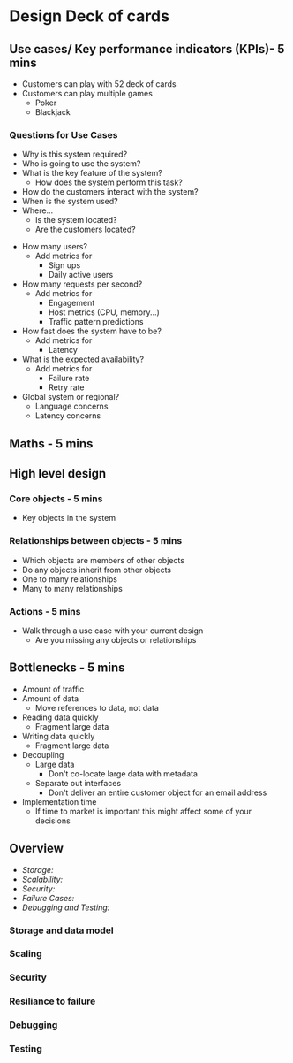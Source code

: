 # Design Deck of cards

## Use cases/ Key performance indicators (KPIs)- 5 mins

- Customers can play with 52 deck of cards
- Customers can play multiple games
  - Poker
  - Blackjack

### Questions for Use Cases

- Why is this system required?
- Who is going to use the system?
- What is the key feature of the system?
  - How does the system perform this task?
- How do the customers interact with the system?
- When is the system used?
- Where...
  - Is the system located?
  - Are the customers located?

* How many users?
  - Add metrics for
    - Sign ups
    - Daily active users
* How many requests per second?
  - Add metrics for
    - Engagement
    - Host metrics (CPU, memory...)
    - Traffic pattern predictions
* How fast does the system have to be?
  - Add metrics for
    - Latency
* What is the expected availability?
  - Add metrics for
    - Failure rate
    - Retry rate
* Global system or regional?
  - Language concerns
  - Latency concerns

## Maths - 5 mins

## High level design

### Core objects - 5 mins

- Key objects in the system

### Relationships between objects - 5 mins

- Which objects are members of other objects
- Do any objects inherit from other objects
- One to many relationships
- Many to many relationships

### Actions - 5 mins

- Walk through a use case with your current design
  - Are you missing any objects or relationships

## Bottlenecks - 5 mins

- Amount of traffic
- Amount of data
  - Move references to data, not data
- Reading data quickly
  - Fragment large data
- Writing data quickly
  - Fragment large data
- Decoupling
  - Large data
    - Don't co-locate large data with metadata
  - Separate out interfaces
    - Don't deliver an entire customer object for an email address
- Implementation time
  - If time to market is important this might affect some of your decisions

## Overview

- _Storage:_
- _Scalability:_
- _Security:_
- _Failure Cases:_
- _Debugging and Testing:_

### Storage and data model

### Scaling

### Security

### Resiliance to failure

### Debugging

### Testing
